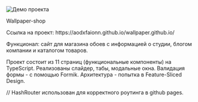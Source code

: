 <img src="https://i.ibb.co/PGjQGFx/1.jpg" alt="Демо проекта"/>
<p>Wallpaper-shop</p>
<p>Ссылка на проект: https://aodxfaionn.github.io/wallpaper.github.io/ </p>
<p>Функционал: сайт для магазина обоев с информацией о студии, блогом компании и каталогом товаров.</p>
<p>Проект состоит из 11 страниц (функциональные компоненты) на TypeScript. Реализованы слайдер, табы, модальные окна. Валидация формы - с помощью Formik. Архитектура - попытка в Feature-Sliced Design.</p>
<p>// HashRouter использован для корректного роутинга в github pages.</p>
